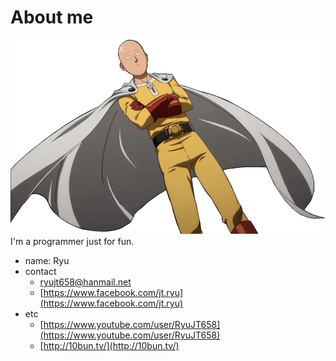 # About me

![](./one_punch.png)
I'm a programmer just for fun.

* name: Ryu
* contact
  * ryujt658@hanmail.net
  * [https://www.facebook.com/jt.ryu](https://www.facebook.com/jt.ryu)
* etc
  * [https://www.youtube.com/user/RyuJT658](https://www.youtube.com/user/RyuJT658)
  * [http://10bun.tv/](http://10bun.tv/)